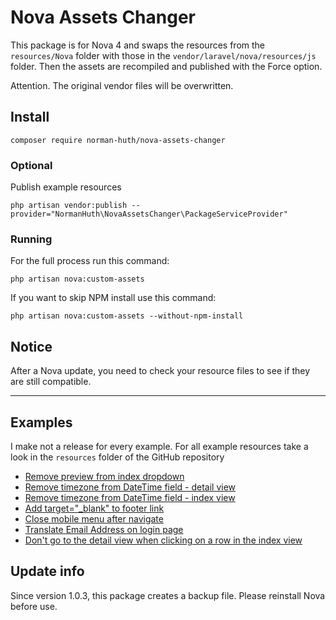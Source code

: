 # Nova Assets Changer
This package is for Nova 4 and swaps the resources from the `resources/Nova` folder with those in the `vendor/laravel/nova/resources/js` folder. 
Then the assets are recompiled and published with the Force option.

Attention. The original vendor files will be overwritten.

## Install
```
composer require norman-huth/nova-assets-changer
```

### Optional
Publish example resources
```
php artisan vendor:publish --provider="NormanHuth\NovaAssetsChanger\PackageServiceProvider"
```

### Running
For the full process run this command:
```
php artisan nova:custom-assets
```

If you want to skip NPM install use this command:
```
php artisan nova:custom-assets --without-npm-install
```

## Notice
After a Nova update, you need to check your resource files to see if they are still compatible.

___
## Examples
I make not a release for every example. For all example resources take a look in the `resources` folder of the GitHub repository

* [Remove preview from index dropdown](resources/Nova/js/components/Dropdowns/InlineActionDropdown.vue)
* [Remove timezone from DateTime field - detail view](resources/Nova/js/fields/Detail/DateTimeField.vue)
* [Remove timezone from DateTime field - index view](resources/Nova/js/fields/Index/DateTimeField.vue)
* [Add target="_blank" to footer link](resources/Nova/js/layouts/Footer.vue)
* [Close mobile menu after navigate](resources/Nova/js/layouts/MainHeader.vue)
* [Translate Email Address on login page](resources/Nova/js/pages/Login.vue)
* [Don't go to the detail view when clicking on a row in the index view](resources/Nova/js/components/ResourceTableRow.vue)

## Update info
Since version 1.0.3, this package creates a backup file. Please reinstall Nova before use.

